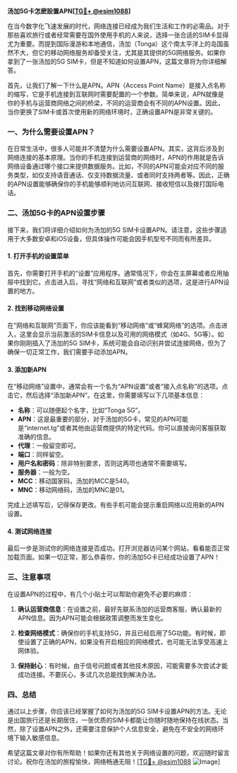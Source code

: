 **汤加5G卡怎麽設置APN[[TG💪+ @esim1088](https://t.me/s/esim1088)]**

在当今数字化飞速发展的时代，网络连接已经成为我们生活和工作的必需品。对于那些喜欢旅行或者经常需要在国外使用手机的人来说，选择一张合适的SIM卡显得尤为重要。而提到国际漫游和本地通信，汤加（Tonga）这个南太平洋上的岛国虽然不大，但它的移动网络服务却备受关注，尤其是其提供的5G网络服务。如果你拿到了一张汤加的5G SIM卡，但是不知道如何设置APN，这篇文章将为你详细解答。

首先，让我们了解一下什么是APN。APN（Access Point Name）是接入点名称的缩写，它是手机连接到互联网时需要配置的一个参数。简单来说，APN就像是你的手机与运营商网络之间的桥梁，不同的运营商会有不同的APN设置。因此，当你更换了SIM卡或首次使用新的网络环境时，正确设置APN是非常关键的。

### 一、为什么需要设置APN？

在日常生活中，很多人可能并不清楚为什么需要设置APN。其实，这背后涉及到网络连接的基本原理。当你的手机连接到运营商的网络时，APN的作用就是告诉网络设备通过哪个接口来提供数据服务。比如，不同的APN可能会对应不同的服务类型，如仅支持语音通话、仅支持数据流量、或者同时支持两者等。因此，正确的APN设置能够确保你的手机能够顺利地访问互联网、接收短信以及拨打国际电话。

### 二、汤加5G卡的APN设置步骤

接下来，我们将详细介绍如何为汤加的5G SIM卡设置APN。请注意，这些步骤适用于大多数安卓和iOS设备，但具体操作可能会因手机型号不同而有所差异。

#### 1. 打开手机的设置菜单

首先，你需要打开手机的“设置”应用程序。通常情况下，你会在主屏幕或者应用抽屉中找到它。点击进入后，寻找“网络和互联网”或者类似的选项，这是进行APN设置的地方。

#### 2. 找到移动网络设置

在“网络和互联网”页面下，你应该能看到“移动网络”或“蜂窝网络”的选项。点击进入，这里会显示当前激活的SIM卡信息以及可用的网络模式（如4G、5G等）。如果你刚刚插入了汤加的5G SIM卡，系统可能会自动识别并尝试连接网络，但为了确保一切正常工作，我们需要手动添加APN。

#### 3. 添加新APN

在“移动网络”设置中，通常会有一个名为“APN设置”或者“接入点名称”的选项。点击它，然后选择“添加新APN”。在这里，你需要填写以下几项基本信息：

- **名称**：可以随便起个名字，比如“Tonga 5G”。
- **APN**：这是最重要的部分，对于汤加的5G卡，常见的APN可能是“internet.tg”或者其他由运营商提供的特定代码。你可以直接询问客服获取准确的信息。
- **代理**：一般留空即可。
- **端口**：同样留空。
- **用户名和密码**：除非特别要求，否则这两项也通常不需要填写。
- **服务器**：一般为空。
- **MCC**：移动国家码，汤加的MCC是540。
- **MNC**：移动网络码，汤加的MNC是01。

完成上述填写后，记得保存更改。有些手机可能会提示重启网络以应用新的APN设置。

#### 4. 测试网络连接

最后一步是测试你的网络连接是否成功。打开浏览器访问某个网站，看看能否正常加载页面。如果一切正常，那么恭喜你，你的汤加5G卡已经成功设置了APN！

### 三、注意事项

在设置APN的过程中，有几个小贴士可以帮助你避免不必要的麻烦：

1. **确认运营商信息**：在设置之前，最好先联系汤加的运营商客服，确认最新的APN信息。因为APN可能会根据政策调整而发生变化。
   
2. **检查网络模式**：确保你的手机支持5G，并且已经启用了5G功能。有时候，即使设置了正确的APN，如果没有开启相应的网络模式，也可能无法享受高速上网体验。

3. **保持耐心**：有时候，由于信号问题或者其他技术原因，可能需要多次尝试才能成功连接。不要灰心，多试几次总能找到解决办法。

### 四、总结

通过以上步骤，你应该已经掌握了如何为汤加的5G SIM卡设置APN的方法。无论是出国旅行还是长期居住，一张优质的SIM卡都能让你随时随地保持在线状态。当然，除了设置APN之外，还需要注意保护个人信息安全，避免在不安全的网络环境下输入敏感信息。

希望这篇文章对你有所帮助！如果你还有其他关于网络设置的问题，欢迎随时留言讨论。祝你在汤加的旅程愉快，网络畅通无阻！[[TG💪+ @esim1088](https://t.me/s/esim1088) ![Image](https://i.postimg.cc/4NQfJmqS/Snipaste-2025-05-13-00-14-12.png)]
